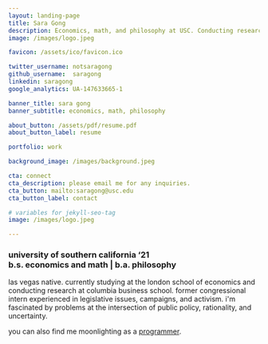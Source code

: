 ```yaml
---
layout: landing-page
title: Sara Gong
description: Economics, math, and philosophy at USC. Conducting research on entrepreneurial decision-making at Columbia Business School. Los Angeles, California.
image: /images/logo.jpeg

favicon: /assets/ico/favicon.ico

twitter_username: notsaragong
github_username:  saragong
linkedin: saragong
google_analytics: UA-147633665-1

banner_title: sara gong
banner_subtitle: economics, math, philosophy

about_button: /assets/pdf/resume.pdf
about_button_label: resume

portfolio: work

background_image: /images/background.jpeg

cta: connect
cta_description: please email me for any inquiries.
cta_button: mailto:saragong@usc.edu
cta_button_label: contact

# variables for jekyll-seo-tag
image: /images/logo.jpeg

---
```


### university of southern california ‘21 <br/> b.s. economics and math | b.a. philosophy

las vegas native. currently studying at the london school of economics and conducting research at columbia business school. former congressional intern experienced in legislative issues, campaigns, and activism. i'm fascinated by problems at the intersection of public policy, rationality, and uncertainty.  

you can also find me moonlighting as a [programmer](https://github.com/saragong).
